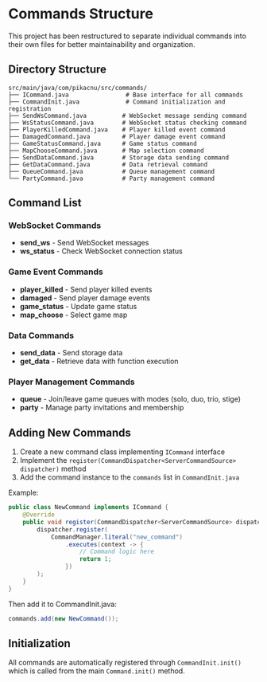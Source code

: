 # Commands Structure

This project has been restructured to separate individual commands into their own files for better maintainability and organization.

## Directory Structure

```
src/main/java/com/pikacnu/src/commands/
├── ICommand.java                # Base interface for all commands
├── CommandInit.java             # Command initialization and registration
├── SendWsCommand.java          # WebSocket message sending command
├── WsStatusCommand.java        # WebSocket status checking command
├── PlayerKilledCommand.java    # Player killed event command
├── DamagedCommand.java         # Player damage event command
├── GameStatusCommand.java      # Game status command
├── MapChooseCommand.java       # Map selection command
├── SendDataCommand.java        # Storage data sending command
├── GetDataCommand.java         # Data retrieval command
├── QueueCommand.java           # Queue management command
└── PartyCommand.java           # Party management command
```

## Command List

### WebSocket Commands
- **send_ws** - Send WebSocket messages
- **ws_status** - Check WebSocket connection status

### Game Event Commands
- **player_killed** - Send player killed events
- **damaged** - Send player damage events
- **game_status** - Update game status
- **map_choose** - Select game map

### Data Commands
- **send_data** - Send storage data
- **get_data** - Retrieve data with function execution

### Player Management Commands
- **queue** - Join/leave game queues with modes (solo, duo, trio, stige)
- **party** - Manage party invitations and membership

## Adding New Commands

1. Create a new command class implementing `ICommand` interface
2. Implement the `register(CommandDispatcher<ServerCommandSource> dispatcher)` method
3. Add the command instance to the `commands` list in `CommandInit.java`

Example:
```java
public class NewCommand implements ICommand {
    @Override
    public void register(CommandDispatcher<ServerCommandSource> dispatcher) {
        dispatcher.register(
            CommandManager.literal("new_command")
                .executes(context -> {
                    // Command logic here
                    return 1;
                })
        );
    }
}
```

Then add it to CommandInit.java:
```java
commands.add(new NewCommand());
```

## Initialization

All commands are automatically registered through `CommandInit.init()` which is called from the main `Command.init()` method.
